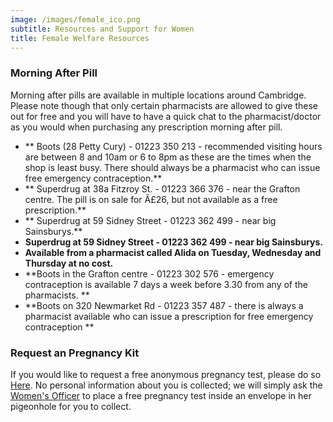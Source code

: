 ```yaml
---
image: /images/female_ico.png
subtitle: Resources and Support for Women
title: Female Welfare Resources
---
```


### Morning After Pill

Morning after pills are available in multiple locations around Cambridge. Please note though that only certain pharmacists are allowed to give these out for free and you will have to have a quick chat to the pharmacist/doctor as you would when purchasing any prescription morning after pill.
- ** Boots (28 Petty Cury) - 01223 350 213 - recommended visiting hours are between 8 and 10am or 6 to 8pm as these are the times when the shop is least busy. There should always be a pharmacist who can issue free emergency contraception.**
- ** Superdrug at 38a Fitzroy St. - 01223 366 376 - near the Grafton centre. The pill is on sale for Â£26, but not available as a free prescription.**
- ** Superdrug at 59 Sidney Street - 01223 362 499 - near big Sainsburys.**
- **Superdrug at 59 Sidney Street - 01223 362 499 - near big Sainsburys.**
- **Available from a pharmacist called Alida on Tuesday, Wednesday and Thursday at no cost.** 
- **Boots in the Grafton centre - 01223 302 576 - emergency contraception is available 7 days a week before 3.30 from any of the pharmacists. **
- **Boots on 320 Newmarket Rd - 01223 357 487 - there is always a pharmacist available who can issue a prescription for free emergency contraception **
### Request an Pregnancy Kit

If you would like to request a free anonymous pregnancy test, please do so [Here](pregnacy_kit). No personal information about you is collected; we will simply ask the [Women's Officer](womens_officer) to place a free pregnancy test inside an envelope in her pigeonhole for you to collect.